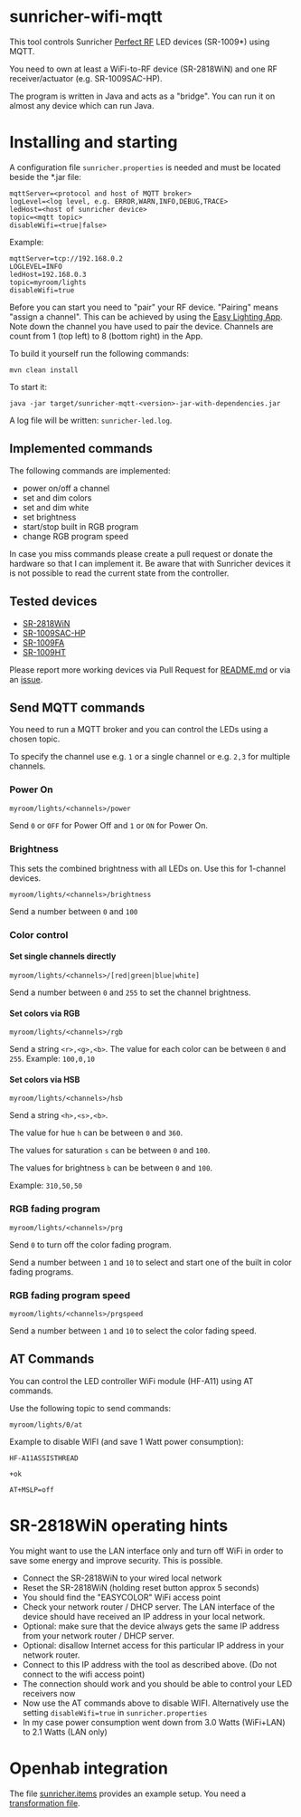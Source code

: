 # sunricher-wifi-mqtt

This tool controls Sunricher [Perfect RF](http://www.sunricher.com/perfect-rf-system-series/waterproof-perfect-rf-receiver.html) LED devices (SR-1009*) using MQTT.

You need to own at least a WiFi-to-RF device (SR-2818WiN) and one RF receiver/actuator (e.g. SR-1009SAC-HP).

The program is written in Java and acts as a "bridge". You can run it on almost any device which can run Java.

# Installing and starting #
A configuration file `sunricher.properties` is needed and must be located beside the *.jar file:

``` 
mqttServer=<protocol and host of MQTT broker>
logLevel=<log level, e.g. ERROR,WARN,INFO,DEBUG,TRACE>
ledHost=<host of sunricher device>
topic=<mqtt topic>
disableWifi=<true|false>
```

Example:

``` 
mqttServer=tcp://192.168.0.2
LOGLEVEL=INFO
ledHost=192.168.0.3
topic=myroom/lights
disableWifi=true
```

Before you can start you need to "pair" your RF device. "Pairing" means "assign a channel". This can be achieved by using the [Easy Lighting App](http://www.sunricher.com/media/resources/manual/easylighting-user-manual.pdf). Note down the channel you have used to pair the device. Channels are count from 1 (top left) to 8 (bottom right) in the App.

To build it yourself run the following commands:

```
mvn clean install
```

To start it:

```
java -jar target/sunricher-mqtt-<version>-jar-with-dependencies.jar
```

A log file will be written: `sunricher-led.log`.

## Implemented commands ##
The following commands are implemented:

- power on/off a channel
- set and dim colors
- set and dim white
- set brightness
- start/stop built in RGB program
- change RGB program speed

In case you miss commands please create a pull request or donate the hardware so that I can implement it.
Be aware that with Sunricher devices it is not possible to read the current state from the controller.

## Tested devices ##
- [SR-2818WiN](http://www.sunricher.com/wifi-rf-convertor-sr-2818win.html)
- [SR-1009SAC-HP](http://www.sunricher.com/rf-wifi-control-ac-phase-cut-dimmer-with-push-dim-sr-1009sac-hp.html)
- [SR-1009FA](http://www.sunricher.com/5a-4ch-12-36v-constant-voltage-rf-led-strip-dimmer-controller-sr-1009fa.html)
- [SR-1009HT](http://www.sunricher.com/high-voltage-led-strip-rf-controller-sr-1009ht.html)

Please report more working devices via Pull Request for [README.md](https://github.com/magcode/sunricher-wifi-mqtt/blob/master/README.md) or via an [issue](https://github.com/magcode/sunricher-wifi-mqtt/issues).


## Send MQTT commands ##
You need to run a MQTT broker and you can control the LEDs using a chosen topic.

To specify the channel use e.g. `1` or a single channel or e.g. `2,3` for multiple channels.


### Power On ###

```
myroom/lights/<channels>/power
```
Send `0` or `OFF` for Power Off and `1` or `ON` for Power On.


### Brightness ###
This sets the combined brightness with all LEDs on. Use this for 1-channel devices.

```
myroom/lights/<channels>/brightness
```

Send a number between `0` and `100`

### Color control ###

#### Set single channels directly ####

```
myroom/lights/<channels>/[red|green|blue|white]
```

Send a number between `0` and `255` to set the channel brightness.

#### Set colors via RGB ####
```
myroom/lights/<channels>/rgb
```
Send a string `<r>,<g>,<b>`. The value for each color can be between `0` and `255`.
Example: `100,0,10`

#### Set colors via HSB ####
```
myroom/lights/<channels>/hsb
```
Send a string `<h>,<s>,<b>`.

The value for hue `h` can be between `0` and `360`.

The values for saturation `s` can be between `0` and `100`.

The values for brightness `b` can be between `0` and `100`.

Example: `310,50,50`

### RGB fading program ###

```
myroom/lights/<channels>/prg
```
Send `0` to turn off the color fading program.

Send a number between `1` and `10` to select and start one of the built in color fading programs.

### RGB fading program speed ###

```
myroom/lights/<channels>/prgspeed
```
Send a number between `1` and `10` to select the color fading speed.

## AT Commands ##

You can control the LED controller WiFi module (HF-A11) using AT commands.

Use the following topic to send commands:


```
myroom/lights/0/at
```

Example to disable WIFI (and save 1 Watt power consumption):

```
HF-A11ASSISTHREAD
```
```
+ok
```
```
AT+MSLP=off
```

# SR-2818WiN operating hints #
You might want to use the LAN interface only and turn off WiFi in order to save some energy and improve security. This is possible.
* Connect the SR-2818WiN to your wired local network
* Reset the SR-2818WiN (holding reset button approx 5 seconds)
* You should find the "EASYCOLOR" WiFi access point
* Check your network router / DHCP server. The LAN interface of the device should have received an IP address in your local network.
* Optional: make sure that the device always gets the same IP address from your network router / DHCP server.
* Optional: disallow Internet access for this particular IP address in your network router.
* Connect to this IP address with the tool as described above. (Do not connect to the wifi access point)
* The connection should work and you should be able to control your LED receivers now
* Now use the AT commands above to disable WIFI. Alternatively use the setting `disableWifi=true` in `sunricher.properties`
* In my case power consumption went down from 3.0 Watts (WiFi+LAN) to 2.1 Watts (LAN only)

# Openhab integration #

The file [sunricher.items](/openhab/sunricher.items) provides an example setup.
You need a [transformation file](/openhab/sunricherrgbw.js).
